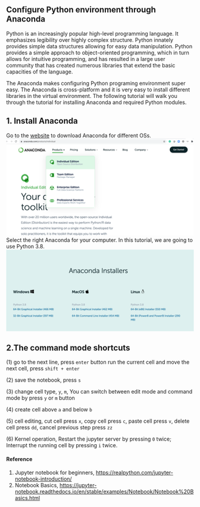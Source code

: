## Configure Python environment through Anaconda
Python is an increasingly popular high-level programming language. It emphasizes legibility over highly complex structure. Python innately provides simple data structures allowing for easy data manipulation. Python provides a simple approach to object-oriented programming, which in turn allows for intuitive programming, and has resulted in a large user community that has created numerous libraries that extend the basic capacities of the language.

The Anaconda makes configuring Python programing environment super easy. The Anaconda is cross-platform and it is very easy to install different libraries in the virtual environment. The following tutorial will walk you through the tutorial for installing Anaconda and required Python modules.

## 1. Install Anaconda
Go to the [website](https://www.anaconda.com/products/individual) to download Anaconda for different OSs. 
![](images/download-anaconda.png)
Select the right Anaconda for your computer. In this tutorial, we are going to use Python 3.8. 
![](images/anaconda-downloaders.png)


## 2.The command mode shortcuts
(1) go to the next line, press `enter` button
run the current cell and move the next cell, press `shift + enter`

(2) save the notebook, press `s`

(3) change cell type, `y`, `m`, You can switch between edit mode and command mode by press `y` or `m` button

(4) create cell above `a` and below `b`

(5) cell editing, cut cell press `x`, copy cell press `c`, paste cell press `v`, delete cell press `dd`, cancel previous step press `zz`

(6) Kernel operation, Restart the jupyter server by pressing `0` twice; Interrupt the running cell by pressing `i` twice.

#### Reference
1. Jupyter notebook for beginners, https://realpython.com/jupyter-notebook-introduction/
2. Notebook Basics, https://jupyter-notebook.readthedocs.io/en/stable/examples/Notebook/Notebook%20Basics.html
